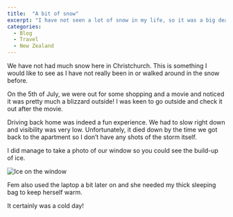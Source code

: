 ```yaml
---
title:  "A bit of snow"
excerpt: "I have not seen a lot of snow in my life, so it was a big deal for me when it happened in Christchurch!"
categories: 
  - Blog
  - Travel
  - New Zealand
---
```


We have not had much snow here in Christchurch. This is something I would like to see as I have not really been in or walked around in the snow before.

On the 5th of July, we were out for some shopping and a movie and noticed it was pretty much a blizzard outside! I was keen to go outside and check it out after the movie.

Driving back home was indeed a fun experience. We had to slow right down and visibility was very low. Unfortunately, it died down by the time we got back to the apartment so I don’t have any shots of the storm itself.

I did manage to take a photo of our window so you could see the build-up of ice.

![Ice on the window](https://blogresourcestorage.blob.core.windows.net/images/smugmug/IMG_9597.jpg)

Fem also used the laptop a bit later on and she needed my thick sleeping bag to keep herself warm.

It certainly was a cold day!